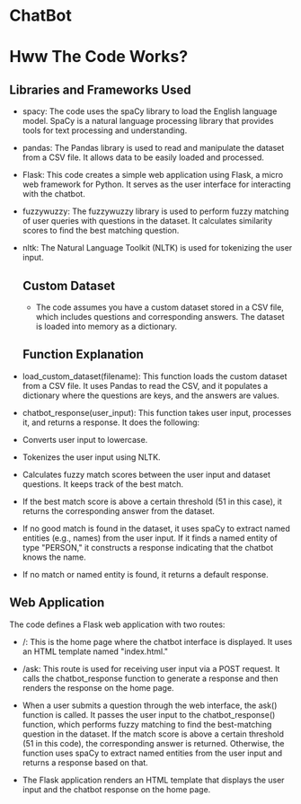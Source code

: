 # ChatBot

# Hww The Code Works?

## Libraries and Frameworks Used
- spacy: The code uses the spaCy library to load the English language model. SpaCy is a natural language processing library that provides tools for text processing and understanding.

- pandas: The Pandas library is used to read and manipulate the dataset from a CSV file. It allows data to be easily loaded and processed.

- Flask: This code creates a simple web application using Flask, a micro web framework for Python. It serves as the user interface for interacting with the chatbot.

- fuzzywuzzy: The fuzzywuzzy library is used to perform fuzzy matching of user queries with questions in the dataset. It calculates similarity scores to find the best matching question.

- nltk: The Natural Language Toolkit (NLTK) is used for tokenizing the user input.

  ## Custom Dataset
  - The code assumes you have a custom dataset stored in a CSV file, which includes questions and corresponding answers. The dataset is loaded into memory as a dictionary.
 
  ## Function Explanation
- load_custom_dataset(filename): This function loads the custom dataset from a CSV file. It uses Pandas to read the CSV, and it populates a dictionary where the questions are keys, and the answers are values.

- chatbot_response(user_input): This function takes user input, processes it, and returns a response. It does the following:

- Converts user input to lowercase.
- Tokenizes the user input using NLTK.
- Calculates fuzzy match scores between the user input and dataset questions. It keeps track of the best match.
- If the best match score is above a certain threshold (51 in this case), it returns the corresponding answer from the dataset.
- If no good match is found in the dataset, it uses spaCy to extract named entities (e.g., names) from the user input. If it finds a named entity of type "PERSON," it constructs a response indicating that the chatbot knows the name.
- If no match or named entity is found, it returns a default response.

## Web Application
The code defines a Flask web application with two routes:

- /: This is the home page where the chatbot interface is displayed. It uses an HTML template named "index.html."

- /ask: This route is used for receiving user input via a POST request. It calls the chatbot_response function to generate a response and then renders the response on the home page.

- When a user submits a question through the web interface, the ask() function is called. It passes the user input to the chatbot_response() function, which performs fuzzy matching to find the best-matching question in the dataset. If the match score is above a certain threshold (51 in this code), the corresponding answer is returned. Otherwise, the function uses spaCy to extract named entities from the user input and returns a response based on that.
- The Flask application renders an HTML template that displays the user input and the chatbot response on the home page.
